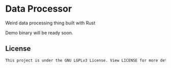 # Data Processor

Weird data processing thing built with Rust

Demo binary will be ready soon.

## License
```md
This project is under the GNU LGPLv3 License. View LICENSE for more details.
```